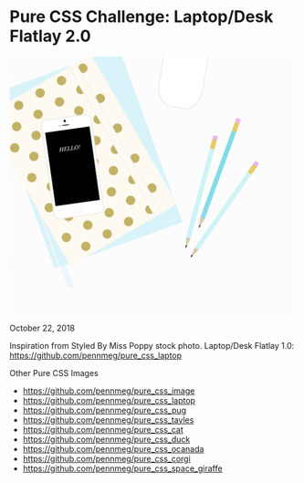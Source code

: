 # Pure CSS Challenge: Laptop/Desk Flatlay 2.0

![Final Version:](pure_css_desk-flatlay.png)


October 22, 2018

Inspiration from Styled By Miss Poppy stock photo.
Laptop/Desk Flatlay 1.0: https://github.com/pennmeg/pure_css_laptop

Other Pure CSS Images
* https://github.com/pennmeg/pure_css_image
* https://github.com/pennmeg/pure_css_laptop
* https://github.com/pennmeg/pure_css_pug
* https://github.com/pennmeg/pure_css_tayles
* https://github.com/pennmeg/pure_css_cat
* https://github.com/pennmeg/pure_css_duck
* https://github.com/pennmeg/pure_css_ocanada
* https://github.com/pennmeg/pure_css_corgi
* https://github.com/pennmeg/pure_css_space_giraffe
